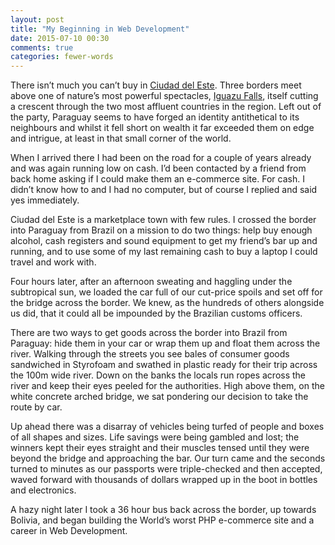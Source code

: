 ```yaml
---
layout: post
title: "My Beginning in Web Development"
date: 2015-07-10 00:30
comments: true
categories: fewer-words
---
```


There isn’t much you can’t buy in [Ciudad del Este](https://www.google.co.uk/search?q=ciudad+del+este&biw=1440&bih=779&source=lnms&tbm=isch&sa=X&ei=nP6eVeGxMMbn-QG0uJKoBQ&ved=0CAcQ_AUoAg). Three borders meet above one of nature’s most powerful spectacles, [Iguazu Falls](https://www.google.co.uk/search?q=iguazu+falls&es_sm=91&source=lnms&tbm=isch&sa=X&ei=Vf-eVfyKGseF-gH7yY-IBQ&ved=0CAgQ_AUoAg&biw=1440&bih=779#imgrc=_), itself cutting a crescent through the two most affluent countries in the region. Left out of the party, Paraguay seems to have forged an identity antithetical to its neighbours and whilst it fell short on wealth it far exceeded them on edge and intrigue, at least in that small corner of the world.

When I arrived there I had been on the road for a couple of years already and was again running low on cash. I’d been contacted by a friend from back home asking if I could make them an e-commerce site. For cash. I didn’t know how to and I had no computer, but of course I replied and said yes immediately.

Ciudad del Este is a marketplace town with few rules. I crossed the border into Paraguay from Brazil on a mission to do two things: help buy enough alcohol, cash registers and sound equipment to get my friend’s bar up and running, and to use some of my last remaining cash to buy a laptop I could travel and work with.

Four hours later, after an afternoon sweating and haggling under the subtropical sun, we loaded the car full of our cut-price spoils and set off for the bridge across the border. We knew, as the hundreds of others alongside us did, that it could all be impounded by the Brazilian customs officers.

There are two ways to get goods across the border into Brazil from Paraguay: hide them in your car or wrap them up and float them across the river. Walking through the streets you see bales of consumer goods sandwiched in Styrofoam and swathed in plastic ready for their trip across the 100m wide river. Down on the banks the locals run ropes across the river and keep their eyes peeled for the authorities. High above them, on the white concrete arched bridge, we sat pondering our decision to take the route by car.

Up ahead there was a disarray of vehicles being turfed of people and boxes of all shapes and sizes. Life savings were being gambled and lost; the winners kept their eyes straight and their muscles tensed until they were beyond the bridge and approaching the bar. Our turn came and the seconds turned to minutes as our passports were triple-checked and then accepted, waved forward with thousands of dollars wrapped up in the boot in bottles and electronics.

A hazy night later I took a 36 hour bus back across the border, up towards Bolivia, and began building the World’s worst PHP e-commerce site and a career in Web Development.
